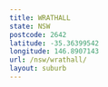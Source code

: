 ```yaml
---
title: WRATHALL
state: NSW
postcode: 2642
latitude: -35.36399542
longitude: 146.8907143
url: /nsw/wrathall/
layout: suburb
---
```

